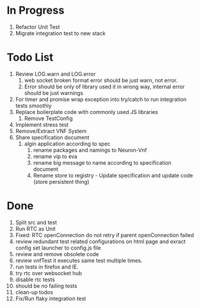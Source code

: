 # In Progress
1. Refactor Unit Test
1. Migrate integration test to new stack

# Todo List

1. Review LOG.warn and LOG.error
    1. web socket broken format error should be just warn, not error.
    2. Error should be only of library used it in wrong way, internal error should be just warnings
1. For timer and promise wrap exception into try/catch to run integration tests smoothly
1. Replace boilerplate code with commonly used JS libraries
   1. Remove TestConfig 
1. Implement stress test
1. Remove/Extract VNF System
1. Share specification document
   1. algin application according to spec
        1. rename packages and namings to Neuron-Vnf
        1. rename vip to eva
        1. rename big message to name according to specification document
        1. Rename store to registry - Update specification and update code (store persistent thing) 

# Done
1. Split src and test
1. Run RTC as Unit
1. Fixed: RTC openConnection do not retry if parent openConnection failed
1. review redundant test related configurations on html page and exract config set  launcher to config.js file
1. review and remove obsolete code
1. review vnfTest it executes same test multiple times.
1. run tests in firefox and IE.
1. try rtc over websocket hub
1. disable rtc tests
1. should be no failing tests
1. clean-up todos
1. Fix/Run flaky integration test
